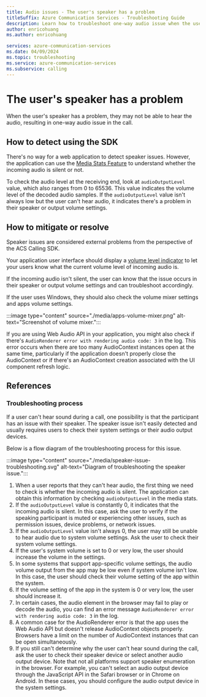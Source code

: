 ```yaml
---
title: Audio issues - The user's speaker has a problem
titleSuffix: Azure Communication Services - Troubleshooting Guide
description: Learn how to troubleshoot one-way audio issue when the user's speaker has a problem.
author: enricohuang
ms.author: enricohuang

services: azure-communication-services
ms.date: 04/09/2024
ms.topic: troubleshooting
ms.service: azure-communication-services
ms.subservice: calling
---
```


# The user's speaker has a problem
When the user's speaker has a problem, they may not be able to hear the audio, resulting in one-way audio issue in the call.

## How to detect using the SDK
There's no way for a web application to detect speaker issues.
However, the application can use the [Media Stats Feature](../../../../concepts/voice-video-calling/media-quality-sdk.md) 
to understand whether the incoming audio is silent or not.

To check the audio level at the receiving end, look at `audioOutputLevel` value, which also ranges from 0 to 65536.
This value indicates the volume level of the decoded audio samples.
If the `audioOutputLevel` value isn't always low but the user can't hear audio, it indicates there's a problem in their speaker or output volume settings.

## How to mitigate or resolve
Speaker issues are considered external problems from the perspective of the ACS Calling SDK.

Your application user interface should display a [volume level indicator](../../../../quickstarts/voice-video-calling/get-started-volume-indicator.md?pivots=platform-web) to let your users know what the current volume level of incoming audio is.

If the incoming audio isn't silent, the user can know that the issue occurs in their speaker or output volume settings and can troubleshoot accordingly.

If the user uses Windows, they should also check the volume mixer settings and apps volume settings.

:::image type="content" source="./media/apps-volume-mixer.png" alt-text="Screenshot of volume mixer.":::

If you are using Web Audio API in your application, you might also check if there's `AudioRenderer error with rendering audio code: 3` in the log.
This error occurs when there are too many AudioContext instances open at the same time, particularly if the application doesn't properly close the AudioContext or 
if there's an AudioContext creation associated with the UI component refresh logic.

## References
### Troubleshooting process
If a user can't hear sound during a call, one possibility is that the participant has an issue with their speaker.
The speaker issue isn't easily detected and usually requires users to check their system settings or their audio output devices.

Below is a flow diagram of the troubleshooting process for this issue.

:::image type="content" source="./media/speaker-issue-troubleshooting.svg" alt-text="Diagram of troubleshooting the speaker issue.":::

1. When a user reports that they can't hear audio, the first thing we need to check is whether the incoming audio is silent. The application can obtain this information by checking `audioOutputLevel` in the media stats.
2. If the `audioOutputLevel` value is constantly 0, it indicates that the incoming audio is silent. In this case, ask the user to verify if the speaking participant is muted or experiencing other issues, such as permission issues, device problems, or network issues.
3. If the `audioOutputLevel` value isn't always 0, the user may still be unable to hear audio due to system volume settings. Ask the user to check their system volume settings. 
4. If the user's system volume is set to 0 or very low, the user should increase the volume in the settings.
5. In some systems that support app-specific volume settings, the audio volume output from the app may be low even if system volume isn't low. In this case, the user should check their volume setting of the app within the system.
6. If the volume setting of the app in the system is 0 or very low, the user should increase it.
7. In certain cases, the audio element in the browser may fail to play or decode the audio, you can find an error message `AudioRenderer error with rendering audio code: 3` in the log. 
8. A common case for the AudioRenderer error is that the app uses the Web Audio API but doesn't release AudioContext objects properly. Browsers have a limit on the number of AudioContext instances that can be open simultaneously.
9. If you still can't determine why the user can't hear sound during the call, ask the user to check their speaker device or select another audio output device. Note that not all platforms support speaker enumeration in the browser. For example, you can't select an audio output device through the JavaScript API in the Safari browser or in Chrome on Android. In these cases, you should configure the audio output device in the system settings.
